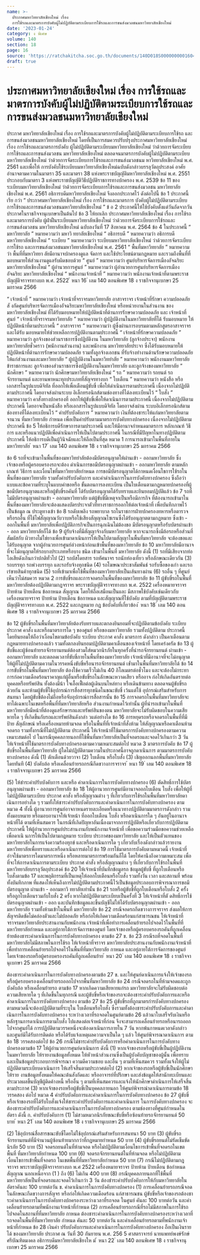 ```yaml
---
name: >-
  ประกาศมหาวิทยาลัยเชียงใหม่ เรื่อง
  การใช้รถและมาตรการบังคับผู้ไม่ปฏิบัติตามระเบียบการใช้รถและการขนส่งมวลชนมหาวิทยาลัยเชียงใหม่
date: '2023-01-24'
category: ง พิเศษ
volume: 140
section: 18
page: 16
source: 'https://ratchakitcha.soc.go.th/documents/140D018S0000000001604.pdf'
draft: true
---
```


# ประกาศมหาวิทยาลัยเชียงใหม่ เรื่อง การใช้รถและมาตรการบังคับผู้ไม่ปฏิบัติตามระเบียบการใช้รถและการขนส่งมวลชนมหาวิทยาลัยเชียงใหม่

ประกาศ มหาวิทยาลัยเชียงใหม่ เรื่อง การใช้รถและมาตรการบังคับผู้ไม่ปฏิบัติตามระเบียบการใช้รถ และการขนส่งมวลชนมหาวิทยาลัยเชียงใหม่ โดยที่เป็นการสมควรปรับปรุงประกาศมหาวิทยาลัยเชียงใหม่ เรื่อง การใช้รถและมาตรการบังคับ ผู้ไม่ปฏิบัติตามระเบียบมหาวิทยาลัยเชียงใหม่ ว่าด้วยการจัดระเบียบการใช้รถและการขนส่งมวลชน มหาวิทยาลัยเชียงใหม่ ตลอดจนมาตรการบังคับผู้ไม่ปฏิบัติตามระเบียบมหาวิทยาลัยเชียงใหม่ ว่าด้วยการจัดระเบียบการใช้รถและการขนส่งมวลชนม หาวิทยาลัยเชียงใหม่ พ.ศ. 2561 และเพื่อให้ การบังคับใช้ระเบียบมหาวิทยาลัยเชียงใหม่ฉบับดังกล่าวบรรลุวัตถุประสงค์ อาศัยอำนาจตามความในมาตรา 35 และมาตรา 38 แห่งพระราชบัญญัติมหาวิทยาลัยเชียงใหม่ พ.ศ. 2551 ประกอบกับมาตรา 3 แห่งพระราชบัญญัติวิธีปฏิบัติราชการทางปกครอง พ.ศ. 2539 ข้อ 11 ของระเบียบมหาวิทยาลัยเชียงใหม่ ว่าด้วยการจัดระเบียบการใช้รถและการขนส่งมวลชน มหาวิทยาลัยเชียงใหม่ พ.ศ. 2561 อธิการบดีมหาวิทยาลัยเชียงใหม่ จึงออกประกาศไว้ ดังต่อไปนี้ ข้อ 1 ประกาศนี้เรีย กว่า “ ประกาศมหาวิทยาลัยเชียงใหม่ เรื่อง การใช้รถและมาตรการ บังคับผู้ไม่ปฏิบัติตามระเบียบการใช้รถและการขนส่งมวลชนมหาวิทยาลัยเชียงใหม่ ” ข้ อ 2 ประกาศนี้ให้ใช้บังคับตั้งแต่วันถัดจากวันประกาศในราชกิจจานุเบกษาเป็นต้นไป ข้อ 3 ให้ยกเลิก ประกาศมหาวิทยาลัยเชียงใหม่ เรื่อง การใช้รถและมาตรการบังคับ ผู้ฝ่าฝืนระเบียบมหาวิทยาลัยเชียงใหม่ ว่าด้วยการจัดระเบียบการใช้รถและการขนส่งมวลชน มหาวิทยาลัยเชียงใหม่ ฉบับลงวันที่ 17 สิงหาคม พ.ศ. 2564 ข้อ 4 ในประกาศนี้ “ มหาวิทยาลัย ” หมายความว่า มหาวิ ทยาลัยเชียงใหม่ “ อธิการบดี ” หมายความว่า อธิการบดีมหาวิทยาลัยเชียงใหม่ “ ระเบียบ ” หมายความว่า ระเบียบมหาวิทยาลัยเชียงใหม่ ว่าด้วยการจัดระเบียบการใช้รถ และการขนส่งมวลชนมหาวิทยาลัยเชียงใหม่ พ.ศ. 2561 “ พื้นที่มหาวิทยาลัย ” หมายความว่า พื้นที่ที่มหาวิทยา ลัยมีอานาจปกครองดูแล จัดการ และใช้ประโยชน์ตามกฎหมาย และรวมถึงพื้นที่ที่มอบหมายให้ส่วนงานดูแลรับผิดชอบด้วย “ ศูนย์ ” หมายความว่า ศูนย์บริหารจัดการเมืองอัจฉริยะมหาวิทยาลัยเชียงใหม่ “ ผู้อำนวยการศูนย์ ” หมายความว่า ผู้อำนวยการศูนย์บริหารจัดการเมืองอัจฉริยะ มหาวิทยาลัยเชียงใหม่ “ พนักงานเจ้าหน้าที่ ” หมายความว่า พนักงานเจ้าหน้าที่ตามพระราชบัญญัติจราจรทางบก พ.ศ. 2522 ้ หนา 16 ่ เลม 140 ตอนพิเศษ 18 ง ราชกิจจานุเบกษา 25 มกราคม 2566

“ เจ้าหน้าที่ ” หมายความว่า เจ้าหน้าที่จราจรมหาวิทยาลัย อาสาจราจร เจ้าหน้าที่รักษา ความปลอดภัย สั งกัดศูนย์บริหารจัดการเมืองอัจฉริยะมหาวิทยาลัยเชียงใหม่ หรือหน่วยงานในส่วนงาน ของมหาวิทยาลัยเชียงใหม่ ที่ได้รับมอบหมายให้ปฏิบัติหน้าที่ด้านการรักษาความปลอดภัย และ เจ้าหน้าที่ศูนย์ “ เจ้าหน้าที่จราจรมหาวิทยาลัย ” หมายความว่า ผู้ปฏิบัติงานในมหาวิทยาลัยที่ได้ รับมอบหมาย ให้ปฏิบัติหน้าที่ตามประกาศนี้ “ อาสาจราจร ” หมายความว่า ผู้ซึ่งผ่านการอบรมตามหลักสูตรอาสาจราจรและได้รับ มอบหมายให้ช่วยเหลือการปฏิบัติงานตามประกาศนี้ “ เจ้าหน้าที่รักษาความปลอดภัย ” หมายความว่า ลูกจ้างของส่วนราชการซึ่งปฏิบัติงาน ในมหาวิทยาลัย (ลูกจ้างประจา) พนักงานมหาวิทยาลัยชั่วคราว (พนักงานส่วนงาน) และพนักงาน มหาวิทยาลัยประจา ซึ่งได้รับมอบหมายให้ปฏิบัติหน้าที่ด้านการรักษาความปลอดภัย รวมทั้งลูกจ้างเอกชน ที่รับจ้างทำงานด้านรักษาความปลอดภัยให้แก่ส่วนงานและมหาวิทยาลัย “ ผู้ปฏิบัติงานในมหาวิทยำลัย ” หมายความว่า พนักงานมหาวิทยาลัย ข้าราชการและ ลูกจ้างของส่วนราชการซึ่งปฏิบัติงานในมหาวิทยาลัย และลูกจ้างของมหาวิทยาลัย “ นักศึกษา ” หมายความว่า นักศึกษามหาวิทยาลัยเชียงใหม่ “ รถ ” หมายความว่า รถยนต์ รถจักรยานยนต์ และยานพาหนะทุกประเภทที่สัญจรทางบก “ ใบเตือน ” หมายความว่า หนังสือ หรือเอกสารในรูปแบบดิจิทัล ที่ออกให้เพื่อเตือนผู้ขับขี่ เพื่อให้ดำเนินการตามประกาศนี้ เนื่องจากไม่ปฏิบัติตามประกาศนี้ โดยอาจส่งผ่านระบบ อิเล็กทรอนิกส์ตามช่องทางที่ได้ลงทะเบียนไว้ “ ใบสั่ง ” หมายความว่า คาสั่งทางปกครองที่ ออกให้ผู้ขับขี่เพื่อให้ดาเนินการตามประกาศนี้ เนื่องจากไม่ปฏิบัติตามประกาศนี้ โดยอาจเป็นหนังสือ หรือเอกสารในรูปแบบดิจิทัล โดยอาจส่งผ่าน ระบบอิเล็กทรอนิกส์ตามช่องทางที่ได้ลงทะเบียนไว้ “ ค่าปรับบังคับการ ” หมายความว่า เงินที่ต้องชาระให้แก่มหาวิทยาลัยตามจานวน ที่มหาวิทยาลัย กำหนด เพื่อเป็นค่าปรับตามมาตรการบังคับทางปกครอง เนื่องจากไม่ปฏิบัติตามประกาศนี้ ข้อ 5 ให้อธิการบดีรักษาการตามประกาศนี้ และให้มีอานาจกำหนดมาตรการ หลักเกณฑ์ วิธีการ และหรือแนวปฏิบัติเพื่อดำเนินการให้เป็นไปตามประกาศนี้ ในกรณีที่มีปัญหาในทางปฏิบัติตามประกาศนี้ ให้อธิการบดีเป็นผู้วินิจฉัยและให้ถือเป็นที่สุด หมวด 1 การนารถเข้ามาในพื้นที่ภายในมหาวิทยาลัย ้ หนา 17 ่ เลม 140 ตอนพิเศษ 18 ง ราชกิจจานุเบกษา 25 มกราคม 2566

ข้อ 6 รถที่จะเข้ามาในพื้นที่ของมหาวิทยำลัยต้องมีบัตรอนุญาตให้ผ่านเข้า - ออกมหาวิทยาลัย ซึ่งเจ้าของหรือผู้ครอบครองรถจะต้อง ดำเนินการขอมีบัตรอนุญาตผ่านเข้า - ออกมหาวิทยาลัย ตามหลักเกณฑ์ วิธีการ และเงื่อนไขที่มหาวิทยาลัยกำหนด การขอมีบัตรอนุญาตได้กาหนดเงื่อนไขการใช้รถในพื้นที่ของมหาวิทยาลัย รวมทั้งค่าปรับบังคับการ และค่าดำเนินการในการบังคับทางปกครอง ซึ่งถือว่าแบบและข้อความที่ระบุในแบบคำขอหรือ ขั้นตอนการลงทะเบียน เป็นใบเตือนตามกฎหมายปกครองที่ผู้ขอมีบัตรอนุญาตและหรือผู้ขับขี่รถคันที่ ได้รับบัตรอนุญาตได้รับทราบและยินยอมปฏิบัติแล้ว ข้อ 7 รถที่ไม่มีบัตรอนุญาตผ่านเข้า - ออกมหาวิทยาลัย แต่ผู้ขับขี่มีเหตุจาเป็นหรือมีภารกิจ ที่ต้องนารถเข้ามาในพื้นที่ของมหาวิทยาลัยจะต้องแสดงบัตรประจาตัวที่ทางราชการออกให้ต่อเจ้าหน้าที่ เพื่อบันทึกภาพไว้เป็นข้อมูล ณ ประตูทางเข้า ข้อ 8 รถดับเพลิง รถพยาบาล รถในราชการฝ่ายปกครองทหารหรือตารวจ หรือรถอื่น ที่ใช้ไฟสัญญาณวับวาบหรือใช้เสียงสัญญาณไซเรนซึ่งได้รับอนุญาตตามกฎหมาย ซึ่งเข้า - ออกในพื้นที่ มหาวิทยาลัยเพื่อปฏิบัติภารกิจเป็นการฉุกเฉินไม่ต้องขอ มีบัตรอนุญาตหรือรับบัตรผ่านเข้า - ออก มหาวิทยาลัยก็ได้ ข้อ 9 ผู้รับจ้างที่มีสัญญาจ้างกับมหาวิทยาลัย หากจะนารถซึ่งมีล้อรถหรือส่วนที่สัมผัสกับ ผิวทางไม่ใช่ยางเพื่อเข้ามาดาเนินการให้เป็นไปตามสัญญาในพื้นที่มหาวิทยาลัย จะต้องขอและได้รับอนุญาต จากผู้อำนวยการศูนย์ล่วงหน้าก่อนเข้าพื้นที่ของมหาวิทยาลัย ข้อ 10 มหาวิทยาลัยมีอานาจที่จะไม่อนุญาตให้รถบางประเภทหรือบาง ชนิด เข้ามาในพื้นที่ มหาวิทยาลัย ดังนี้ (1) รถที่มีเสียงจากท่อไอเสียดังเกินกว่าปกติทั่วไป (2) รถบัสโดยสาร รถทัศนาจร รถนักท่องเที่ยว หรือลักษณะเดียวกัน (3) รถบรรทุก รถพ่วงบรรทุก และรถรับจ้างทุกชนิด (4) รถโฆษณาประชาสัมพันธ์ รถรับซื้อของเก่า และรถเร่ขายสินค้าทุกชนิด (5) รถที่เข้ามาเพื่อใช้พื้นที่ของมหาวิทยาลัยเป็นเส้นทางผ่าน (6) รถอื่น ๆ ที่ศูนย์เห็นว่าไม่สมควร หมวด 2 การขับขี่รถและการจอดรถในพื้นที่ของมหาวิทยาลัย ข้อ 11 ผู้ขับขี่รถในพื้นที่มหาวิทยาลัยต้องปฏิบัติตามกฎจราจร พระราชบัญญัติจราจรทางบก พ.ศ. 2522 เครื่องหมายจราจร ป้ายห้าม ป้ายเตือน ข้อกาหนด สัญญาณ โดยให้ถือเสมือนเป็นและ มีสภาพใช้บังคับเช่นเดียวกับเครื่องหมายจราจร ป้ายห้าม ป้ายเตือน ข้อกาหนด และสัญญาณที่ใช้บังคับ ตามที่บัญญัติตามพระราชบัญญัติจราจรทางบก พ.ศ. 2522 และกฎหมาย กฎ ข้อบังคับที่เกี่ยวข้อง ้ หนา 18 ่ เลม 140 ตอนพิเศษ 18 ง ราชกิจจานุเบกษา 25 มกราคม 2566

ข้อ 12 ผู้ขับขี่รถในพื้นที่มหาวิทยาลัยต้องรับทราบและตกลงยินยอมที่จะปฏิบัติตามข้อบังคับ ระเบียบ ประกาศ คาสั่ง และหรือมาตรการใด ๆ ของศูนย์ หรือของมหาวิทยาลัย รวมทั้งปฏิบัติตาม ประกาศนี้ โดยยินยอมให้ถือว่าเงื่อนไขตามข้อบังคับ ระเบียบ ประกาศ คาสั่ง มาตรการ ดังกล่าว เป็นคาเตือนตามกฎหมายทางปกครองแล้ว รวมทั้งตกลงยินยอมปฏิบัติตามคาเตือนของเจ้าหน้าที่ โดยเคร่งครัด ข้อ 13 ผู้ขับขี่และผู้ซ้อนท้ายรถจักรยานยนต์ต้องสวมใส่หมวกนิรภัยในทุกครั้งที่นำรถจักรยานยนต์ ผ่านเข้า - ออกมหาวิทยาลัย และตลอดเวลาที่ขับขี่ภายในพื้นที่ของมหาวิทยาลัย เจ้าหน้าที่มีอานาจที่จะไม่อนุญาตให้ผู้ที่ไม่ปฏิบัติตามความในวรรคหนึ่งขับขี่หรือนารถจักรยานยนต์ เข้ำมาในพื้นที่มหาวิทยาลัยได้ ข้อ 14 การขับขี่รถในพื้นที่มหาวิทยาลัย ต้องใช้ความเร็วไม่เกิน 40 กิโลเมตรต่อชั่วโมง และจะต้องไม่กระทาการก่อความเดือดร้อนราคาญแก่ผู้อื่นหรือขับขี่รถในลักษณะหวาดเสียว หรืออาจ ก่อให้เกิดอันตรายต่อบุคคลหรือทรัพย์สิน ทั้งต้องมีน้า ใจเอื้อเฟื้อต่อผู้เดินบนไหล่ทาง หรือเดินข้ามทาง ตลอดจนผู้ขับขี่รถด้วยกัน และห้ามผู้ขับขี่ใช้อุปกรณ์การสื่อสารทุกชนิดในขณะขับขี่ เว้นแต่ใช้ อุปกรณ์เสริมสำหรับการสนทนา โดยผู้ขับขี่ต้องไม่ถือหรือจับอุปกรณ์การสื่อสารนั้น ข้อ 15 การจอดรถในพื้นที่มหาวิทยาลัยจะทาได้เฉพาะในเขตหรือพื้นที่ที่มหาวิทยาลัยหรือ ส่วนงานกำหนดไว้เท่านั้น ผู้ที่นำรถเข้ามาในพื้นที่มหาวิทยาลัยมีหน้าที่ต้องดูแลรักษารถและทรัพย์สินของตน มหาวิทยาลัยจะไม่รับผิดชอบในความเสียหายใด ๆ ที่เกิดขึ้นกับรถและทรัพย์สินดังกล่า วแต่อย่างใด ข้อ 16 การหยุดรถหรือจอดรถในพื้นที่ที่มีป้าย สัญลักษณ์ หรือเครื่องหมายห้ามจอด หรือในพื้นที่ที่เจ้าหน้าที่สั่งห้าม ให้สัญญาณหรือคาเตือนห้ามจอดรถ รวมทั้งกรณีที่ไม่ปฏิบัติตาม ประกาศนี้ ให้เจ้าหน้าที่ใช้มาตรการบังคับทางปกครองตามความเหมาะสมต่อไ ป ในกรณีบุคคลภายนอกที่ใช้พื้นที่มหาวิทยาลัยเป็นที่จอดรถและจอดไว้เกินกว่า 3 วัน ให้เจ้าหน้าที่ใช้มาตรการบังคับทางปกครองตามความเหมาะสมต่อไป หมวด 3 มาตรการบังคับ ข้อ 17 ผู้ขับขี่รถในพื้นที่มหาวิทยาลัย ผู้ใดไม่ปฏิบัติตามความในประกาศนี้อาจถูกดาเนินการ ตามมาตรการบังคับทางปกครอง ดังนี้ (1) ตักเตือนด้วยวาจา (2) ใบเตือน หรือใบสั่ง (3) เชิญออกนอกพื้นที่มหาวิทยาลัยโดยทันที (4) บังคับล้อ หรือเคลื่อนย้ายรถกรณีกีดขวางการจราจร ้ หนา 19 ่ เลม 140 ตอนพิเศษ 18 ง ราชกิจจานุเบกษา 25 มกราคม 2566

(5) ให้ชำระค่าปรับบังคับการ และหรือ ค่าดาเนินการในการบังคับทางปกครอง (6) ตัดสิทธิ์การใช้บัตรอนุญาตผ่านเข้า - ออกมหาวิทยาลัย ข้อ 18 ให้ผู้อานวยการศูนย์มีอานาจออกใบเตือน ใบสั่ง เพื่อให้ผู้ที่ไม่ปฏิบัติตามระเบียบ ประกาศ คาสั่ง หรือสัญญาณต่าง ๆ ที่เกี่ยวกับการใช้รถในพื้นที่มหาวิทยาลัยดาเนินการอย่างใด ๆ รวมทั้งให้ชาระค่าปรับบังคับการและค่าดาเนินการในการบังคับทางปกครอง ตามหมวด 4 ทั้งนี้ ผู้อานวยการศูนย์อาจกาหนดรายละเอียดหรือแนวทางปฏิบัติตามมาตรการดังกล่าว รวมทั้งมอบหมาย หรือมอบอานาจให้เจ้าหน้า ที่ออกใบเตือน ใบสั่ง หรือดาเนินการใด ๆ อันอยู่ในอานาจหน้าที่ได้ ตามที่เห็นสมควร ในกรณีที่เกิดปัญหาอันเนื่องมาจากการปฏิบัติหรือเกี่ยวกับการปฏิบัติตามประกาศนี้ ให้ผู้อำนวยการศูนย์ประสานงานกับพนักงานเจ้าหน้าที่ เพื่อขอความร่วมมือขอความช่วยเหลือ เพื่อดาเนิ นการให้เป็นไปตามกฎหมาย ระเบียบ ประกาศของมหาวิทยาลัย และให้เป็นตัวแทนของ มหาวิทยาลัยในการแจ้งความร้องทุกข์ และหรือดาเนินการใด ๆ เกี่ยวกับเรื่องดังกล่าวแล้วรายงาน มหาวิทยาลัยเพื่อทราบและหรือดาเนินการต่อไป ข้อ 19 การใช้มาตรการบังคับตามหมวดนี้ เจ้าหน้าที่อำจใช้มาตรการใดมาตรการหนึ่ง หรือหลายมาตรการพร้อมกันก็ได้ โดยให้คานึงถึงความเหมาะสม เพื่อที่จะให้การดาเนินการตามระเบียบ ประกาศ คำสั่ง หรือสัญญาณต่าง ๆ ที่เกี่ยวกับการใช้รถในพื้นที่มหาวิทยาลัยบรรลุวัตถุประสงค์ ข้อ 20 ให้เจ้าหน้าที่บันทึกข้อมูลรถ ข้อมูลผู้ขับขี่ ที่ถูกใบเตือนหรือใบสั่งตามข้อ 17 และพฤติกรรมที่เป็นเหตุให้ออกใบเตือนหรือใบสั่ง รวมทั้งวัน เวลา และสถานที่ พร้อมทั้งบันทึกภาพ ที่แสดงให้เห็นถึงการไม่ปฏิบัติตามประกาศนี้ไว้เป็นข้อมูลประกอบการพิจารณาการขอมี บัตรอนุญาต ผ่านเข้า - ออกมหาวิ ทยาลัยเท่านั้น ข้อ 21 รถหรือผู้ขับขี่ที่ถูกใบเตือนหรือใบสั่ง 2 ครั้ง หรือถูกใบเตือนรวมกับใบสั่ง 2 ครั้ง หากไม่ปฏิบัติตามระเบียบเป็นครั้งที่ 3 ให้เจ้าหน้าที่ตั ดสิทธิ์การใช้บัตรอนุญาตผ่านเข้า - ออก และบันทึกข้อมูลและขึ้นบัญชีไม่ให้ได้รับบัตรอนุญาตผ่านเข้า - ออกมหาวิทยาลัย รวมทั้งห้ามเข้าในพื้นที่ มหาวิทยาลัย ข้อ 22 กรณีจอดรถกีดขวางการจราจร ส่งผลให้การสัญจรติดขัดไม่คล่องตัวและไม่ปลอดภัย หรือก่อให้เกิดความเดือดร้อนแก่สาธารณชน ให้เจ้าหน้าที่จราจรมหาวิทยาลัยประสานงานกับพนักงาน เจ้าหน้าที่เพื่อทำการเคลื่อนย้ายรถไปจอดไว้ในพื้นที่ที่มหาวิทยาลัยกำหนด และอยู่ภายใต้การจัดการของศูนย์ โดยเจ้าของหรือผู้ครอบครองรถคันที่ถูกเคลื่อนย้ายต้องชาระค่าดาเนินการในการบังคับทางปกครอง ตามข้อ 27 ข. ข้อ 23 กรณีรถที่จอดในพื้นที่มหาวิทยาลัยไม่มีสภาพในการใช้รถ ให้เจ้าหน้าที่จราจร มหาวิทยาลัยประสานงานกับพนักงานเจ้าหน้าที่เพื่อทำการเคลื่อนย้ายรถไปจอดไว้ในพื้นที่ที่มหาวิทยาลัย กาหนด และอยู่ภายใต้การจัดการของศูนย์ โดยเจ้าของรถหรือผู้ครอบครองรถคันที่ถูกเคลื่อนย้าย ้ หนา 20 ่ เลม 140 ตอนพิเศษ 18 ง ราชกิจจานุเบกษา 25 มกราคม 2566

ต้องชาระค่าดาเนินการในการบังคับทางปกครองตามข้อ 27 ข. และให้ศูนย์ดาเนินการแจ้งให้เจ้าของรถ หรือผู้ครอบครองเคลื่อนย้ายรถออกไปจากพื้นที่มหาวิทยาลัย ข้อ 24 กรณีจอดรถในที่ห้ามจอดและถูกบังคับล้อ หรือเคลื่อนย้ายรถ ตามข้อ 17 หากเกิดความเสียหายแก่รถ มหาวิทยาลัยจะไม่รับผิดชอบต่อความเสียหายใด ๆ ที่เกิดขึ้นในทุกกรณี และผู้ขับขี่หรือเจ้าของรถจะต้องชาระค่าปรับบังคับการและหรือค่าดาเนินการในการบังคับทางปกครอง ตามข้อ 27 ข้อ 25 ผู้ขับขี่รถที่ถูกมาตรกำรบังคับทางปกครองตามหมวดนี้จะต้องปฏิบัติตามที่ระบุใน ใบเตือนหรือใบสั่ง ซึ่งรวมทั้งต้องชาระค่าปรับบังคับการและค่าดาเนินการในการบังคับทางปกครอง ระหว่างเวลาที่รถจอดในศูนย์ตามข้อ 26 แล้วนาใบเสร็จรับเงินหรือหลักฐานการดาเนินการตามใบสั่ง ไปแสดงต่อเจ้าหน้าที่ก่อน จึงจะสามารถเคลื่อนย้ายรถหรือนารถออกไปจากศูนย์ได้ การปฏิบัติตามวรรคหนึ่งจะต้องดาเนินการภายใน 7 วัน หากพ้นกาหนดเวลาดังกล่าว และศูนย์มิได้รับการติดต่อ หรือได้รับแจ้งเหตุผลความจาเป็นใด ๆ แล้ว ให้ศูนย์พิจารณาดาเนินการ ตามข้อ 18 วรรคสองต่อไป ข้อ 26 กรณีไม่ชาระค่าปรับบังคับการหรือค่าดาเนินการในการบังคับทางปกครองตามข้อ 17 ให้ผู้อำนวยการศูนย์ดาเนินการ ดังนี้ (1) หากเจ้าของรถหรือผู้ขับขี่เป็นผู้ปฏิบัติงานในมหาวิทยาลัย ให้รายงานข้อมูลทั้งหมด ให้หัวหน้าส่วนงานซึ่งเป็นผู้บังคับบัญชาของผู้นั้น เพื่อทราบและเป็นข้อมูลประกอบการพิจารณา ความดีความชอบ และอื่น ๆ ตามที่เห็นสมควร รวมทั้งแจ้งให้ผู้ไม่ปฏิบัติตามระเบียบดาเนินการ ให้เสร็จสิ้นตามประกาศต่อไป (2) หากเจ้าของรถหรือผู้ขับขี่เป็นนักศึกษา ให้ราย งานข้อมูลทั้งหมดให้คณะต้นสังกัดและ หรืออาจารย์ที่ปรึกษา และส่งข้อมูลให้สานักทะเบียนและประมวลผลขึ้นบัญชีผู้ติดค้างหนี้ หรืออื่น ๆ ตามที่เห็นสมควรและแจ้งให้นักศึกษาดำเนินการให้เสร็จสิ้นตามประกาศ (3) หากเจ้าของรถหรือผู้ขับขี่เป็นบุคคลภายนอก ให้ศูนย์พิจารณำดาเนินการตามข้อ 18 วรรคสอง ต่อไป หมวด 4 ค่าปรับบังคับการและค่าดาเนินการในการบังคับทางปกครอง ข้อ 27 ผู้ขับขี่หรือเจ้าของรถที่ได้รับใบสั่งแจ้งให้ชาระค่าปรับบังคับการและค่าดาเนินการ ในการบังคับทางปกครอง จะต้องชาระค่าปรับบังคับการและค่าดาเนินการในการบังคับทางปกครอง ตามช่องทางที่ศูนย์กำหนดในอัตรา ดังนี้ ก. ค่าปรับบังคับการ (1) ไม่สวมหมวกนิรภัยขณะขับขี่หรือซ้อนท้ายรถจักรยานยนต์ 50 บาท ้ หนา 21 ่ เลม 140 ตอนพิเศษ 18 ง ราชกิจจานุเบกษา 25 มกราคม 2566

(2) ใช้อุปกรณ์สื่อสารขณะขับขี่โดยไม่ใช้อุปกรณ์เสริมสำหรับการสนทนา 50 บาท (3) ผู้ขับขี่รถจักรยานยนต์ที่มีจำนวนผู้ซ้อนท้ายมากกว่าที่กฎหมายกำหนด 50 บาท (4) ผู้ขับขี่รถยนต์ไม่รัดเข็มขัดนิรภัย 50 บาท (5) จอดรถยนต์ในที่ห้ามจอด หรือไม่ปฏิบัติตามเงื่อนไขการเข้าพื้นที่จอดรถในเขตพื้นที่ ที่มหาวิทยาลัยกำหนด 100 บาท (6) จอดรถจักรยานยนต์ในที่ห้ามจอด หรือไม่ปฏิบัติตามเงื่อนไขการเข้าพื้นที่จอดรถ ในเขตพื้นที่ที่มหาวิทยาลัยกำหนด 50 บาท (7) กรณีไม่ปฏิบัติตามกฎจราจร พระราชบัญญัติจราจรทางบก พ.ศ 2522 เครื่องหมายจราจร ป้ายห้าม ป้ายเตือน ข้อกำหนด สัญญาณ นอกเหนือจาก (1 ) ถึง (6) ไม่เกิน 400 บาท (8) กรณีบุคคลภายนอกที่ใช้พื้นที่มหาวิทยาลัยเป็นที่จอดรถและจอดไว้เกินกว่า 3 วัน ต้องชำระค่าปรับบังคับการให้กับมหาวิทยาลัยในอัตราคันละ 100 บาทต่อวัน ข. ค่าดาเนินการในการบังคับทางปกครอง (1) การเคลื่อนย้ายรถกรณีจอดในลักษณะกีดขวางการสัญจร หรือก่อให้เกิดความเดือดร้อน แก่สาธารณชน ผู้ขับขี่หรือเจ้าของรถต้องชาระค่าดาเนินการในการบังคับทางปกครองระหว่างเวลาที่รถจอด ในศูนย์ คันละ 100 บาทต่อวัน และค่าเคลื่อนย้ายรถตามที่พนักงานเจ้าหน้าที่กำหนด (2) การเคลื่อนย้ายรถกรณีที่รถไม่มีสภาพในการใช้รถ ไปจอดในสถานที่ที่มหาวิทยาลัย กาหนด ต้องชาระค่าดาเนินการในการบังคับทางปกครองระหว่างเวลาที่รถจอดในพื้นที่ที่มหาวิทยาลัย กำหนด คันละ 50 บาทต่อวัน และค่าเคลื่อนย้ายรถตามที่พนักงานเจ้าหน้าที่กำหนด ข้อ 28 เงินค่า ปรับบังคับการและค่าดาเนินการในการบังคับทางปกครอง ถือเป็นเงินรายได้ ของมหาวิทยาลัย ประกาศ ณ วันที่ 30 กันยายน พ.ศ. 256 5 ศาสตราจารย์ นายแพทย์พงษ์รักษ์ ศรีบัณฑิตมงคล อธิการบดีมหาวิทยาลัยเชียงให ม่ ้ หนา 22 ่ เลม 140 ตอนพิเศษ 18 ง ราชกิจจานุเบกษา 25 มกราคม 2566
